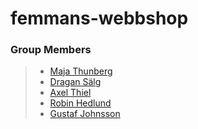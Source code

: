 # femmans-webbshop

### Group Members
> - [Maja Thunberg](https://github.com/fermentedcat)
> - [Dragan Sälg](https://github.com/dragansalg)
> - [Axel Thiel](https://github.com/yobananaboy15)
> - [Robin Hedlund](https://github.com/hibubbajoe)
> - [Gustaf Johnsson](https://github.com/FramtidsGustaf)